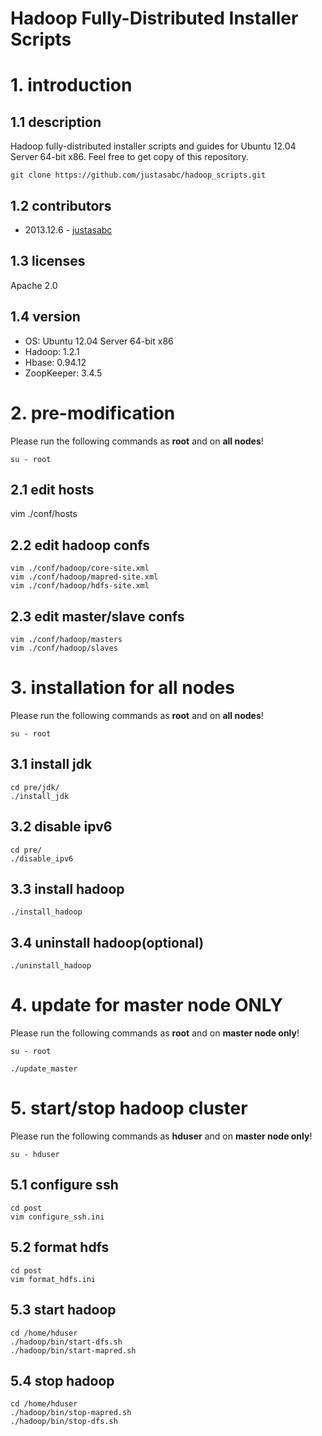 Hadoop Fully-Distributed Installer Scripts
==========================================

# 1. introduction

## 1.1 description
Hadoop fully-distributed installer scripts and guides for Ubuntu 12.04 Server 64-bit x86. Feel free to get copy of this repository.

`git clone https://github.com/justasabc/hadoop_scripts.git`

## 1.2 contributors
* 2013.12.6 - [justasabc](http://github.com/justasabc)

## 1.3 licenses
Apache 2.0

## 1.4 version
* OS: Ubuntu 12.04 Server 64-bit x86
* Hadoop: 1.2.1
* Hbase: 0.94.12
* ZoopKeeper: 3.4.5

# 2. pre-modification
Please run the following commands as **root** and on **all nodes**! 

`su - root`

## 2.1 edit hosts 
vim ./conf/hosts

## 2.2 edit hadoop confs

	vim ./conf/hadoop/core-site.xml
	vim ./conf/hadoop/mapred-site.xml
	vim ./conf/hadoop/hdfs-site.xml

## 2.3 edit master/slave confs

	vim ./conf/hadoop/masters
	vim ./conf/hadoop/slaves

# 3. installation for all nodes
Please run the following commands as **root** and on **all nodes**! 

`su - root`

## 3.1 install jdk

	cd pre/jdk/
	./install_jdk

## 3.2 disable ipv6

	cd pre/
	./disable_ipv6

## 3.3 install hadoop

	./install_hadoop

## 3.4 uninstall hadoop(optional)

	./uninstall_hadoop

# 4. update for master node **ONLY**
Please run the following commands as **root** and on **master node only**! 

`su - root`

	./update_master

# 5. start/stop hadoop cluster
Please run the following commands as **hduser** and on **master node only**! 

`su - hduser`

## 5.1 configure ssh 

	cd post
	vim configure_ssh.ini

## 5.2 format hdfs
	cd post
	vim format_hdfs.ini

## 5.3 start hadoop

	cd /home/hduser
	./hadoop/bin/start-dfs.sh
	./hadoop/bin/start-mapred.sh
	
## 5.4 stop hadoop

	cd /home/hduser
	./hadoop/bin/stop-mapred.sh
	./hadoop/bin/stop-dfs.sh
